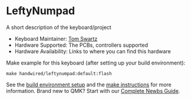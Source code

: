 # LeftyNumpad

A short description of the keyboard/project

* Keyboard Maintainer: [Tom Swartz](https://github.com/tomswartz07)
* Hardware Supported: The PCBs, controllers supported
* Hardware Availability: Links to where you can find this hardware

Make example for this keyboard (after setting up your build environment):

    make handwired/leftynumpad:default:flash

See the [build environment setup](https://docs.qmk.fm/#/getting_started_build_tools) and the [make instructions](https://docs.qmk.fm/#/getting_started_make_guide) for more information. Brand new to QMK? Start with our [Complete Newbs Guide](https://docs.qmk.fm/#/newbs).
